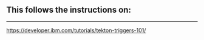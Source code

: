 ## This follows the instructions on:
-------------
 https://developer.ibm.com/tutorials/tekton-triggers-101/